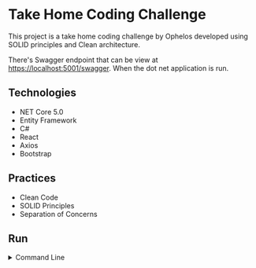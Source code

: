 # Take Home Coding Challenge
This project is a take home coding challenge by Ophelos developed using SOLID principles and Clean architecture.

There's Swagger endpoint that can be view at [https://localhost:5001/swagger](https://localhost:5001/swagger). When the dot net application is run.

## Technologies
* NET Core 5.0
* Entity Framework
* C#
* React
* Axios
* Bootstrap

## Practices
* Clean Code
* SOLID Principles
* Separation of Concerns

## Run

<details>
<summary>Command Line</summary>

#### Steps

1. Open directory **web-client** in command line and execute **yarn** and **yarn start**.
2. Open <[http://localhost:3000](http://localhost:3000)> in browser.
3. Open a command prompt in the **src\Api** directory and execute the following commands:
```
dotnet restore
dotnet tool restore
dotnet run
```
It uses in memory database and would not require to install sql server in your local machine.
